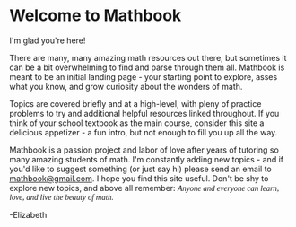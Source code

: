 # Welcome to Mathbook

I'm glad you're here! 

There are many, many amazing math resources out there, but sometimes it can be a bit overwhelming to find and parse through them all. Mathbook is meant to be an initial landing page - your starting point to explore, asses what you know, and grow curiosity about the wonders of math. 

Topics are covered briefly and at a high-level, with pleny of practice problems to try and additional helpful resources linked throughout. If you think of your school textbook as the main course, consider this site a delicious appetizer - a fun intro, but not enough to fill you up all the way.

Mathbook is a passion project and labor of love after years of tutoring so many amazing students of math. I'm constantly adding new topics - and if you'd like to suggest something (or just say hi) please send an email to mathbook@gmail.com. 
I hope you find this site useful. Don't be shy to explore new topics, and above all remember: <span style="font-family:Papyrus; font-size:1em;"><i>Anyone and everyone can learn, love, and live the beauty of math.</i></span>

-Elizabeth

```{tableofcontents}
```
